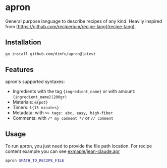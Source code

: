 # apron

General purpose language to describe recipes of any kind. Heavily inspired from [https://github.com/reciperium/recipe-lang](recipe-lang).

## Installation

```bash
go install github.com/dimfu/apron@latest
```

## Features

apron's supported syntaxes:

- Ingredients with the tag `{ingredient_name}` or with amount: `{ingredient_name}(200gr)`
- Materials: `&{pot}`
- Timers: `t{15 minutes}`
- Metadata: with `>> tags: abc, easy, high-fiber`
- Comments: with `/* my comment */` or `// comment`

## Usage

To run apron, you just need to provide the file path location.
For recipe content example you can see [exmaple/jean-claude.apr](example/jean-claude.apr)

```bash
apron $PATH_TO_RECIPE_FILE
```
